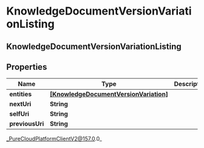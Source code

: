 # KnowledgeDocumentVersionVariationListing

## KnowledgeDocumentVersionVariationListing

## Properties

|Name | Type | Description | Notes|
|------------ | ------------- | ------------- | -------------|
| **entities** | [**[KnowledgeDocumentVersionVariation]**](KnowledgeDocumentVersionVariation) |  | [optional] |
| **nextUri** | **String** |  | [optional] |
| **selfUri** | **String** |  | [optional] |
| **previousUri** | **String** |  | [optional] |



_PureCloudPlatformClientV2@157.0.0_
